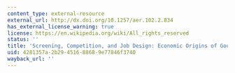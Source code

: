 ```yaml
---
content_type: external-resource
external_url: http://dx.doi.org/10.1257/aer.102.2.834
has_external_license_warning: true
license: https://en.wikipedia.org/wiki/All_rights_reserved
status: ''
title: 'Screening, Competition, and Job Design: Economic Origins of Good Jobs'
uid: 4281357a-2b29-4516-8868-9e77846f3740
wayback_url: ''
---
```

